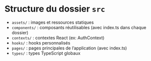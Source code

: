 # Structure du dossier `src`

- `assets/` : images et ressources statiques
- `components/` : composants réutilisables (avec index.ts dans chaque dossier)
- `contexts/` : contextes React (ex: AuthContext)
- `hooks/` : hooks personnalisés
- `pages/` : pages principales de l’application (avec index.ts)
- `types/` : types TypeScript globaux